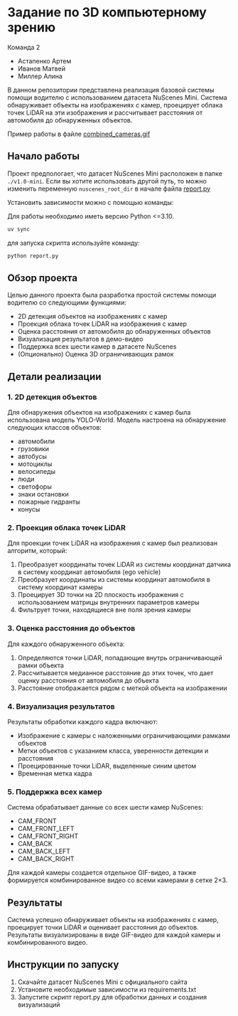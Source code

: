 # Задание по 3D компьютерному зрению

Команда 2
- Астапенко Артем
- Иванов Матвей
- Миллер Алина

В данном репозитории представлена реализация базовой системы помощи водителю с использованием датасета NuScenes Mini. Система обнаруживает объекты на изображениях с камер, проецирует облака точек LiDAR на эти изображения и рассчитывает расстояния от автомобиля до обнаруженных объектов.

Пример работы в файле [combined_cameras.gif](https://drive.google.com/file/d/1gfdBgQmIq5w_leb4NA2_fOKuio3yAFOe/view?usp=sharing)

## Начало работы

Проект предпологает, что датасет NuScenes Mini расположен в папке `./v1.0-mini`. Если вы хотите использовать другой путь, то можно изменить переменную `nuscenes_root_dir` в начале файла [report.py](./report.py)

Установить зависимости можно с помощью команды:

Для работы необходимо иметь версию Python <=3.10.

```bash
uv sync
```

для запуска скрипта используйте команду:

```bash
python report.py
```

## Обзор проекта

Целью данного проекта была разработка простой системы помощи водителю со следующими функциями:
- 2D детекция объектов на изображениях с камер
- Проекция облака точек LiDAR на изображения с камер
- Оценка расстояния от автомобиля до обнаруженных объектов
- Визуализация результатов в демо-видео
- Поддержка всех шести камер в датасете NuScenes
- (Опционально) Оценка 3D ограничивающих рамок

## Детали реализации

### 1. 2D детекция объектов

Для обнаружения объектов на изображениях с камер была использована модель YOLO-World. Модель настроена на обнаружение следующих классов объектов:
- автомобили
- грузовики
- автобусы
- мотоциклы
- велосипеды
- люди
- светофоры
- знаки остановки
- пожарные гидранты
- конусы

### 2. Проекция облака точек LiDAR

Для проекции точек LiDAR на изображения с камер был реализован алгоритм, который:
1. Преобразует координаты точек LiDAR из системы координат датчика в систему координат автомобиля (ego vehicle)
2. Преобразует координаты из системы координат автомобиля в систему координат камеры
3. Проецирует 3D точки на 2D плоскость изображения с использованием матрицы внутренних параметров камеры
4. Фильтрует точки, находящиеся вне поля зрения камеры

### 3. Оценка расстояния до объектов

Для каждого обнаруженного объекта:
1. Определяются точки LiDAR, попадающие внутрь ограничивающей рамки объекта
2. Рассчитывается медианное расстояние до этих точек, что дает оценку расстояния от автомобиля до объекта
3. Расстояние отображается рядом с меткой объекта на изображении

### 4. Визуализация результатов

Результаты обработки каждого кадра включают:
- Изображение с камеры с наложенными ограничивающими рамками объектов
- Метки объектов с указанием класса, уверенности детекции и расстояния
- Проецированные точки LiDAR, выделенные синим цветом
- Временная метка кадра

### 5. Поддержка всех камер

Система обрабатывает данные со всех шести камер NuScenes:
- CAM_FRONT
- CAM_FRONT_LEFT
- CAM_FRONT_RIGHT
- CAM_BACK
- CAM_BACK_LEFT
- CAM_BACK_RIGHT

Для каждой камеры создается отдельное GIF-видео, а также формируется комбинированное видео со всеми камерами в сетке 2×3.

## Результаты

Система успешно обнаруживает объекты на изображениях с камер, проецирует точки LiDAR и оценивает расстояния до объектов. Результаты визуализированы в виде GIF-видео для каждой камеры и комбинированного видео.

## Инструкции по запуску

1. Скачайте датасет NuScenes Mini с официального сайта
2. Установите необходимые зависимости из requirements.txt
3. Запустите скрипт report.py для обработки данных и создания визуализаций